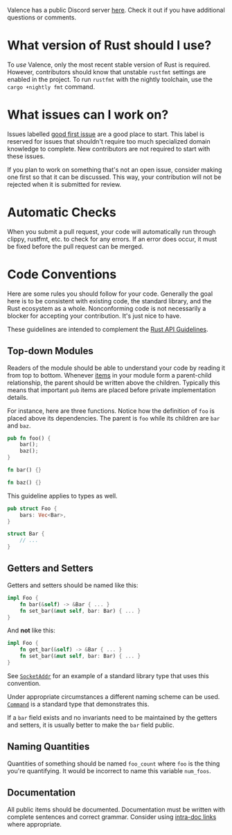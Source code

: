 Valence has a public Discord server [here](https://discord.gg/8Fqqy9XrYb). Check it out if you have additional questions
or comments.

# What version of Rust should I use?

To _use_ Valence, only the most recent stable version of Rust is required. However, contributors should know that
unstable `rustfmt` settings are enabled in the project. To run `rustfmt` with the nightly toolchain, use
the `cargo +nightly fmt` command.

# What issues can I work on?

Issues
labelled [good first issue](https://github.com/valence-rs/valence/issues?q=is%3Aissue+is%3Aopen+label%3A%22good+first+issue%22)
are a good place to start. This label is reserved for issues that shouldn't require too much specialized domain
knowledge to complete. New contributors are not required to start with these issues.

If you plan to work on something that's not an open issue, consider making one first so that it can be discussed. This
way, your contribution will not be rejected when it is submitted for review.

# Automatic Checks

When you submit a pull request, your code will automatically run through clippy, rustfmt, etc. to check for any errors.
If an error does occur, it must be fixed before the pull request can be merged.

# Code Conventions

Here are some rules you should follow for your code. Generally the goal here is to be consistent with existing code, the
standard library, and the Rust ecosystem as a whole. Nonconforming code is not necessarily a blocker for accepting your
contribution. It's just nice to have.

These guidelines are intended to complement
the [Rust API Guidelines](https://rust-lang.github.io/api-guidelines/naming.html).

## Top-down Modules

Readers of the module should be able to understand your code by reading it from top to bottom.
Whenever [items](https://doc.rust-lang.org/reference/items.html) in your module form a parent-child relationship, the
parent should be written above the children. Typically this means that important `pub` items are placed before private
implementation details.

For instance, here are three functions. Notice how the definition of `foo` is placed above its dependencies. The parent
is `foo` while its children are `bar` and `baz`.

```rust
pub fn foo() {
    bar();
    baz();
}

fn bar() {}

fn baz() {}
```

This guideline applies to types as well.

```rust
pub struct Foo {
    bars: Vec<Bar>,
}

struct Bar {
    // ...
}
```

## Getters and Setters

Getters and setters should be named like this:

```rust
impl Foo {
    fn bar(&self) -> &Bar { ... }
    fn set_bar(&mut self, bar: Bar) { ... }
}
```

And **not** like this:

```rust
impl Foo {
    fn get_bar(&self) -> &Bar { ... }
    fn set_bar(&mut self, bar: Bar) { ... }
}
```

See [`SocketAddr`](https://doc.rust-lang.org/stable/std/net/enum.SocketAddr.html) for an example of a standard library
type that uses this convention.

Under appropriate circumstances a different naming scheme can be
used. [`Command`](https://doc.rust-lang.org/stable/std/process/struct.Command.html) is a standard type that demonstrates
this.

If a `bar` field exists and no invariants need to be maintained by the getters and setters, it is usually better to make
the `bar` field public.

## Naming Quantities

Quantities of something should be named `foo_count` where `foo` is the thing you're quantifying. It would be incorrect
to name this variable `num_foos`.

## Documentation

All public items should be documented. Documentation must be written with complete sentences and correct grammar.
Consider using [intra-doc links](https://doc.rust-lang.org/rustdoc/write-documentation/linking-to-items-by-name.html)
where appropriate.
